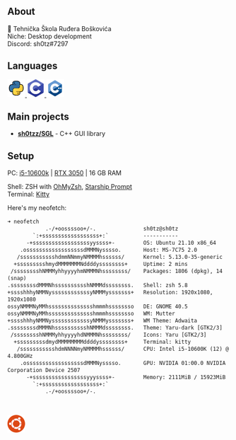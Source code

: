 ## About
🏫 Tehnička Škola Ruđera Boškovića<br>
Niche: Desktop development<br>
Discord: sh0tz#7297

## Languages
<a href="https://www.python.org/">
    <img src="https://github.com/sh0tzz/sh0tzz/blob/main/assets/python_icon_40x40.png?raw=true"/>
</a>
<a href="https://github.com/sh0tzz/sh0tzz/blob/main/assets/c_icon_40x40.png?raw=true">
    <img src="https://github.com/sh0tzz/sh0tzz/blob/main/assets/c_icon_40x40.png?raw=true"/>
</a>
<a href="https://github.com/sh0tzz/sh0tzz/blob/main/assets/cpp_icon_40x40.png?raw=true">
    <img src="https://github.com/sh0tzz/sh0tzz/blob/main/assets/cpp_icon_40x40.png?raw=true"/>
</a>

## Main projects
- [**sh0tzz/SGL**](https://github.com/sh0tzz/SGL) - C++ GUI library

## Setup
PC: [i5-10600k](https://www.intel.com/content/www/us/en/products/sku/199311/intel-core-i510600k-processor-12m-cache-up-to-4-80-ghz/specifications.html) |
 [RTX 3050](https://www.nvidia.com/en-eu/geforce/graphics-cards/30-series/rtx-3050/) |
 16 GB RAM

Shell: ZSH with [OhMyZsh](https://ohmyz.sh/), [Starship Prompt](https://starship.rs/)<br>
Terminal: [Kitty](https://sw.kovidgoyal.net/kitty/)<br>

Here's my neofetch:
```
➜ neofetch     
            .-/+oossssoo+/-.               sh0tz@sh0tz 
        `:+ssssssssssssssssss+:`           ----------- 
      -+ssssssssssssssssssyyssss+-         OS: Ubuntu 21.10 x86_64 
    .ossssssssssssssssssdMMMNysssso.       Host: MS-7C75 2.0 
   /ssssssssssshdmmNNmmyNMMMMhssssss/      Kernel: 5.13.0-35-generic 
  +ssssssssshmydMMMMMMMNddddyssssssss+     Uptime: 2 mins 
 /sssssssshNMMMyhhyyyyhmNMMMNhssssssss/    Packages: 1806 (dpkg), 14 (snap) 
.ssssssssdMMMNhsssssssssshNMMMdssssssss.   Shell: zsh 5.8 
+sssshhhyNMMNyssssssssssssyNMMMysssssss+   Resolution: 1920x1080, 1920x1080 
ossyNMMMNyMMhsssssssssssssshmmmhssssssso   DE: GNOME 40.5 
ossyNMMMNyMMhsssssssssssssshmmmhssssssso   WM: Mutter 
+sssshhhyNMMNyssssssssssssyNMMMysssssss+   WM Theme: Adwaita 
.ssssssssdMMMNhsssssssssshNMMMdssssssss.   Theme: Yaru-dark [GTK2/3] 
 /sssssssshNMMMyhhyyyyhdNMMMNhssssssss/    Icons: Yaru [GTK2/3] 
  +sssssssssdmydMMMMMMMMddddyssssssss+     Terminal: kitty 
   /ssssssssssshdmNNNNmyNMMMMhssssss/      CPU: Intel i5-10600K (12) @ 4.800GHz 
    .ossssssssssssssssssdMMMNysssso.       GPU: NVIDIA 01:00.0 NVIDIA Corporation Device 2507 
      -+sssssssssssssssssyyyssss+-         Memory: 2111MiB / 15923MiB 
        `:+ssssssssssssssssss+:`
            .-/+oossssoo+/-.                                       
                                                                   


```

<a href="https://ubuntu.com/">
  <img src="https://github.com/sh0tzz/sh0tzz/blob/main/assets/ubuntu_logo_40x40.png?raw=true" >
</a>
